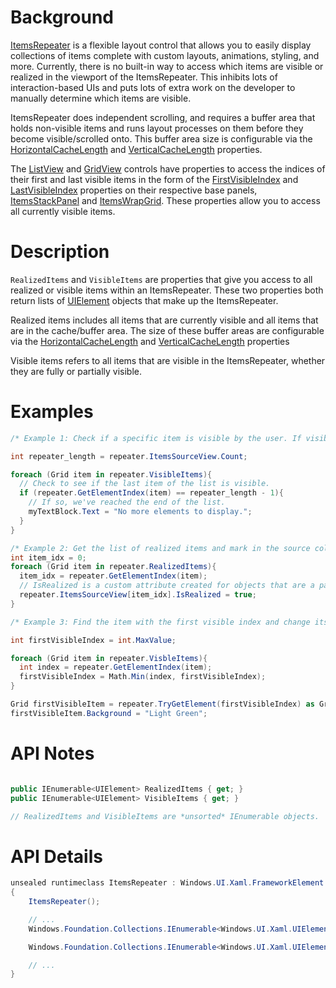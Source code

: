 <!-- The purpose of this spec is to describe a new feature and
its APIs that make up a new feature in WinUI. -->

<!-- There are two audiences for the spec. The first are people
that want to evaluate and give feedback on the API, as part of
the submission process.  When it's complete
it will be incorporated into the public documentation at
docs.microsoft.com (http://docs.microsoft.com/uwp/toolkits/winui/).
Hopefully we'll be able to copy it mostly verbatim.
So the second audience is everyone that reads there to learn how
and why to use this API. -->

# Background
<!-- Use this section to provide background context for the new API(s) 
in this spec. -->

<!-- This section and the appendix are the only sections that likely
do not get copied to docs.microsoft.com; they're just an aid to reading this spec. -->

<!-- If you're modifying an existing API, included a link here to the
existing page(s) -->

<!-- For example, this section is a place to explain why you're adding this API rather than
modifying an existing API. -->

<!-- For example, this is a place to provide a brief explanation of some dependent
area, just explanation enough to understand this new API, rather than telling
the reader "go read 100 pages of background information posted at ...". -->

[ItemsRepeater](https://docs.microsoft.com/uwp/api/microsoft.ui.xaml.controls.itemsrepeater?view=winui-2.4) is a flexible layout control that allows you to easily display collections of items complete with custom layouts, animations, styling, and more. Currently, there is no built-in way to access which items are visible or realized in the viewport of the ItemsRepeater. This inhibits lots of interaction-based UIs and puts lots of extra work on the developer to manually determine which items are visible. 

ItemsRepeater does independent scrolling, and requires a buffer area that holds non-visible items and runs layout processes on them before they become visible/scrolled onto. This buffer area size is configurable via the [HorizontalCacheLength](https://docs.microsoft.com/uwp/api/microsoft.ui.xaml.controls.itemsrepeater.horizontalcachelength?view=winui-2.4) and [VerticalCacheLength](https://docs.microsoft.com/uwp/api/microsoft.ui.xaml.controls.itemsrepeater.verticalcachelength?view=winui-2.4) properties. 

The [ListView](https://docs.microsoft.com/uwp/api/windows.ui.xaml.controls.listview?view=winrt-19041) and [GridView](https://docs.microsoft.com/uwp/api/windows.ui.xaml.controls.gridview?view=winrt-19041) controls  have properties to access the indices of their first and last visible items in the form of the [FirstVisibleIndex](https://docs.microsoft.com/uwp/api/windows.ui.xaml.controls.itemswrapgrid.firstvisibleindex?view=winrt-19041#Windows_UI_Xaml_Controls_ItemsWrapGrid_FirstVisibleIndex) and [LastVisibleIndex](https://docs.microsoft.com/uwp/api/windows.ui.xaml.controls.itemswrapgrid.lastvisibleindex?view=winrt-19041) properties on their respective base panels, [ItemsStackPanel](https://docs.microsoft.com/uwp/api/windows.ui.xaml.controls.itemsstackpanel?view=winrt-19041) and [ItemsWrapGrid](https://docs.microsoft.com/uwp/api/Windows.UI.Xaml.Controls.ItemsWrapGrid?redirectedfrom=MSDN&view=winrt-19041#Windows_UI_Xaml_Controls_ItemsWrapGrid_FirstVisibleIndex). These properties allow you to access all currently visible items. 

# Description
<!-- Use this section to provide a brief description of the feature.
For an example, see the introduction to the PasswordBox control 
(http://docs.microsoft.com/windows/uwp/design/controls-and-patterns/password-box). -->

`RealizedItems` and `VisibleItems` are properties that give you access to all realized or visible items within an ItemsRepeater. These two properties both return lists of [UIElement](https://docs.microsoft.com/uwp/api/windows.ui.xaml.uielement?view=winrt-19041) objects that make up the ItemsRepeater. 

Realized items includes all items that are currently visible and all items that are in the cache/buffer area. The size of these buffer areas are configurable via the [HorizontalCacheLength](https://docs.microsoft.com/uwp/api/microsoft.ui.xaml.controls.itemsrepeater.horizontalcachelength?view=winui-2.4) and [VerticalCacheLength](https://docs.microsoft.com/uwp/api/microsoft.ui.xaml.controls.itemsrepeater.verticalcachelength?view=winui-2.4) properties

Visible items refers to all items that are visible in the ItemsRepeater, whether they are fully or partially visible.

# Examples
<!-- Use this section to explain the features of the API, showing
example code with each description. The general format is: 
  feature explanation,
  example code
  feature explanation,
  example code
  etc.-->
  
<!-- Code samples should be in C# and/or C++/WinRT -->

<!-- As an example of this section, see the Examples section for the PasswordBox control 
(https://docs.microsoft.com/windows/uwp/design/controls-and-patterns/password-box#examples). -->

```csharp
/* Example 1: Check if a specific item is visible by the user. If visible, inform the user that they've scrolled to the bottom of the list. */

int repeater_length = repeater.ItemsSourceView.Count;

foreach (Grid item in repeater.VisibleItems){
  // Check to see if the last item of the list is visible.
  if (repeater.GetElementIndex(item) == repeater_length - 1){
    // If so, we've reached the end of the list.
    myTextBlock.Text = "No more elements to display.";
  }
}

/* Example 2: Get the list of realized items and mark in the source collection that the item has been realized. */
int item_idx = 0;
foreach (Grid item in repeater.RealizedItems){
  item_idx = repeater.GetElementIndex(item);
  // IsRealized is a custom attribute created for objects that are a part of the repeater's ItemsSource. 
  repeater.ItemsSourceView[item_idx].IsRealized = true; 
}

/* Example 3: Find the item with the first visible index and change its color */

int firstVisibleIndex = int.MaxValue;

foreach (Grid item in repeater.VisbleItems){
  int index = repeater.GetElementIndex(item);
  firstVisibleIndex = Math.Min(index, firstVisibleIndex);
}

Grid firstVisibleItem = repeater.TryGetElement(firstVisibleIndex) as Grid;
firstVisibleItem.Background = "Light Green";
```

# API Notes
<!-- Option 1: Give a one or two line description of each API (type
and member), or at least the ones that aren't obvious
from their name.  These descriptions are what show up
in IntelliSense. For properties, specify the default value of the property if it
isn't the type's default (for example an int-typed property that doesn't default to zero.) -->

<!-- Option 2: Put these descriptions in the below API Details section,
with a "///" comment above the member or type. -->
```csharp

public IEnumerable<UIElement> RealizedItems { get; }
public IEnumerable<UIElement> VisibleItems { get; }

// RealizedItems and VisibleItems are *unsorted* IEnumerable objects.

```

# API Details
<!-- The exact API, in MIDL3 format (https://docs.microsoft.com/en-us/uwp/midl-3/) -->
```csharp
unsealed runtimeclass ItemsRepeater : Windows.UI.Xaml.FrameworkElement
{
    ItemsRepeater();

    // ...
    Windows.Foundation.Collections.IEnumerable<Windows.UI.Xaml.UIElement> RealizedItems { get; }

    Windows.Foundation.Collections.IEnumerable<Windows.UI.Xaml.UIElement> VisibleItems { get; }

    // ...
}
```

<!-- # Appendix
<!-- Anything else that you want to write down for posterity, but 
that isn't necessary to understand the purpose and usage of the API.
For example, implementation details.  -->
